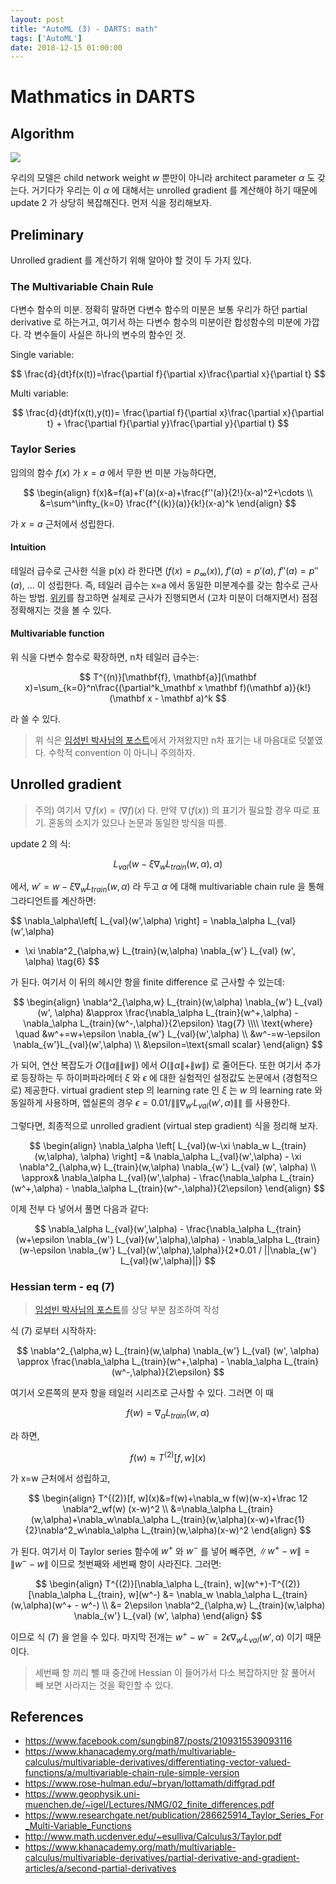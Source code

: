 ```yaml
---
layout: post
title: "AutoML (3) - DARTS: math"
tags: ['AutoML']
date: 2018-12-15 01:00:00
---
```


# Mathmatics in DARTS

## Algorithm

<img src="{{site.url}}/assets/nas/2-darts-algo.png">

우리의 모델은 child network weight $w$ 뿐만이 아니라 architect parameter $\alpha$ 도 갖는다. 거기다가 우리는 이 $\alpha$ 에 대해서는 unrolled gradient 를 계산해야 하기 때문에 update 2 가 상당히 복잡해진다. 먼저 식을 정리해보자.

## Preliminary

Unrolled gradient 를 계산하기 위해 알아야 할 것이 두 가지 있다.

### The Multivariable Chain Rule

다변수 함수의 미분. 정확히 말하면 다변수 함수의 미분은 보통 우리가 하던 partial derivative 로 하는거고, 여기서 하는 다변수 함수의 미분이란 합성함수의 미분에 가깝다. 각 변수들이 사실은 하나의 변수의 함수인 것.

Single variable:

$$
\frac{d}{dt}f(x(t))=\frac{\partial f}{\partial x}\frac{\partial x}{\partial t}
$$

Multi variable:

$$
\frac{d}{dt}f(x(t),y(t))=
\frac{\partial f}{\partial x}\frac{\partial x}{\partial t} + 
\frac{\partial f}{\partial y}\frac{\partial y}{\partial t}
$$

### Taylor Series

임의의 함수 $f(x)$ 가 $x=a$ 에서 무한 번 미분 가능하다면,

$$
\begin{align}
f(x)&=f(a)+f'(a)(x-a)+\frac{f''(a)}{2!}(x-a)^2+\cdots \\
&=\sum^\infty_{k=0} \frac{f^{(k)}(a)}{k!}(x-a)^k
\end{align}
$$

가 $x=a$ 근처에서 성립한다.

#### Intuition

테일러 급수로 근사한 식을 p(x) 라 한다면 ($f(x)=p_\infty(x)$), $f'(a)=p'(a)$, $f''(a)=p''(a)$, ... 이 성립한다. 즉, 테일러 급수는 x=a 에서 동일한 미분계수를 갖는 함수로 근사하는 방법. [위키](https://en.wikipedia.org/wiki/Taylor_series)를 참고하면 실제로 근사가 진행되면서 (고차 미분이 더해지면서) 점점 정확해지는 것을 볼 수 있다.

#### Multivariable function

위 식을 다변수 함수로 확장하면, n차 테일러 급수는:

$$
T^{(n)}[\mathbf{f}, \mathbf{a}](\mathbf x)=\sum_{k=0}^n\frac{(\partial^k_\mathbf x \mathbf f)(\mathbf a)}{k!}(\mathbf x - \mathbf a)^k
$$

라 쓸 수 있다. 

> 위 식은 [임성빈 박사님의 포스트](https://www.facebook.com/sungbin87/posts/2109315539093116)에서 가져왔지만 n차 표기는 내 마음대로 덧붙였다. 수학적 convention 이 아니니 주의하자.

## Unrolled gradient

> 주의) 여기서 $\nabla f(x) = (\nabla f)(x)$ 다. 만약 $\nabla (f(x))$ 의 표기가 필요할 경우 따로 표기. 혼동의 소지가 있으나 논문과 동일한 방식을 따름.

update 2 의 식:

$$
L_{val}(w-\xi \nabla_w L_{train}(w,\alpha), \alpha)
$$

에서, $w'= w-\xi \nabla_w L_{train}(w,\alpha)$ 라 두고 $\alpha$ 에 대해 multivariable chain rule 을 통해 그라디언트를 계산하면:

$$
\nabla_\alpha\left[ L_{val}(w',\alpha) \right] =
\nabla_\alpha L_{val}(w',\alpha) 
- \xi \nabla^2_{\alpha,w} L_{train}(w,\alpha) \nabla_{w'} L_{val} (w', \alpha)
\tag{6}
$$

가 된다. 여기서 이 뒤의 헤시안 항을 finite difference 로 근사할 수 있는데:

$$
\begin{align}
\nabla^2_{\alpha,w} L_{train}(w,\alpha) \nabla_{w'} L_{val} (w', \alpha) &\approx \frac{\nabla_\alpha L_{train}(w^+,\alpha) - \nabla_\alpha L_{train}(w^-,\alpha)}{2\epsilon} \tag{7} \\\\
\text{where} \quad
&w^+=w+\epsilon \nabla_{w'} L_{val}(w',\alpha) \\
&w^-=w-\epsilon \nabla_{w'}L_{val}(w',\alpha) \\
&\epsilon=\text{small scalar}
\end{align}
$$

가 되어, 연산 복잡도가 $O(\|\alpha\|\|w\|)$ 에서 $O(\|\alpha\|+\|w\|)$ 로 줄어든다. 또한 여기서 추가로 등장하는 두 하이퍼파라메터 $\xi$ 와 $\epsilon$ 에 대한 실험적인 설정값도 논문에서 (경험적으로) 제공한다. virtual gradient step 의 learning rate 인 $\xi$ 는 $w$ 의 learning rate 와 동일하게 사용하며, 엡실론의 경우 $\epsilon=0.01 / \|\|\nabla_{w'} L_{val}(w',\alpha)\|\|$ 를 사용한다. 

그렇다면, 최종적으로 unrolled gradient (virtual step gradient) 식을 정리해 보자.

$$
\begin{align}
\nabla_\alpha \left[ L_{val}(w-\xi \nabla_w L_{train}(w,\alpha), \alpha) \right] =& \nabla_\alpha L_{val}(w',\alpha) - \xi \nabla^2_{\alpha,w} L_{train}(w,\alpha) \nabla_{w'} L_{val} (w', \alpha) \\
\approx& \nabla_\alpha L_{val}(w',\alpha) - \frac{\nabla_\alpha L_{train}(w^+,\alpha) - \nabla_\alpha L_{train}(w^-,\alpha)}{2\epsilon}
\end{align}
$$

이제 전부 다 넣어서 풀면 다음과 같다:

$$
\nabla_\alpha L_{val}(w',\alpha) - \frac{\nabla_\alpha L_{train}(w+\epsilon \nabla_{w'} L_{val}(w',\alpha),\alpha) - \nabla_\alpha L_{train}(w-\epsilon \nabla_{w'} L_{val}(w',\alpha),\alpha)}{2*0.01 / ||\nabla_{w'} L_{val}(w',\alpha)||}
$$

### Hessian term - eq (7)

> [임성빈 박사님의 포스트](https://www.facebook.com/sungbin87/posts/2109315539093116)를 상당 부분 참조하여 작성

식 (7) 로부터 시작하자:

$$
\nabla^2_{\alpha,w} L_{train}(w,\alpha) \nabla_{w'} L_{val} (w', \alpha) \approx \frac{\nabla_\alpha L_{train}(w^+,\alpha) - \nabla_\alpha L_{train}(w^-,\alpha)}{2\epsilon}
$$

여기서 오른쪽의 분자 항을 테일러 시리즈로 근사할 수 있다. 그러면 이 때

$$
f(w)= \nabla_\alpha L_{train}(w,\alpha)
$$

라 하면,

$$
f(w) \approx T^{(2)}[f,w](x)
$$

가 x=w 근처에서 성립하고,

$$
\begin{align}
T^{(2)}[f, w](x)&=f(w)+\nabla_w f(w)(w-x)+\frac 12 \nabla^2_wf(w) (x-w)^2 \\
&=\nabla_\alpha L_{train}(w,\alpha)+\nabla_w\nabla_\alpha L_{train}(w,\alpha)(x-w)+\frac{1}{2}\nabla^2_w\nabla_\alpha L_{train}(w,\alpha)(x-w)^2
\end{align}
$$

가 된다. 여기서 이 Taylor series 함수에 $w^+$ 와 $w^-$ 를 넣어 빼주면, $\|w^+-w\|=\|w^- -w\|$ 이므로 첫번째와 세번째 항이 사라진다. 그러면:

$$
\begin{align}
T^{(2)}[\nabla_\alpha L_{train}, w](w^+)-T^{(2)}[\nabla_\alpha L_{train}, w](w^-) 
&= \nabla_w \nabla_\alpha L_{train}(w,\alpha)(w^+ - w^-) \\
&= 2\epsilon \nabla^2_{\alpha,w} L_{train}(w,\alpha) \nabla_{w'} L_{val} (w', \alpha)
\end{align}
$$

이므로 식 (7) 을 얻을 수 있다. 마지막 전개는 $w^+ - w^- = 2\epsilon \nabla_{w'} L_{val}(w',\alpha)$ 이기 때문이다.

> 세번째 항 끼리 뺄 때 중간에 Hessian 이 들어가서 다소 복잡하지만 잘 풀어서 빼 보면 사라지는 것을 확인할 수 있다.

## References

- https://www.facebook.com/sungbin87/posts/2109315539093116
- https://www.khanacademy.org/math/multivariable-calculus/multivariable-derivatives/differentiating-vector-valued-functions/a/multivariable-chain-rule-simple-version
- https://www.rose-hulman.edu/~bryan/lottamath/diffgrad.pdf
- https://www.geophysik.uni-muenchen.de/~igel/Lectures/NMG/02_finite_differences.pdf
- https://www.researchgate.net/publication/286625914_Taylor_Series_For_Multi-Variable_Functions
- http://www.math.ucdenver.edu/~esulliva/Calculus3/Taylor.pdf
- https://www.khanacademy.org/math/multivariable-calculus/multivariable-derivatives/partial-derivative-and-gradient-articles/a/second-partial-derivatives
